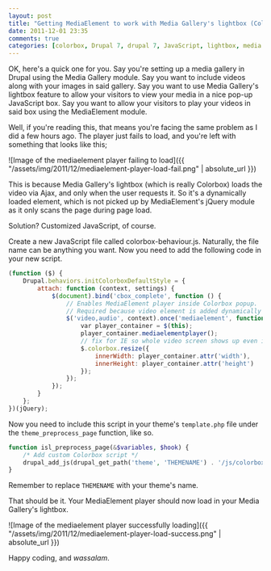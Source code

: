 ```yaml
---
layout: post
title: "Getting MediaElement to work with Media Gallery's lightbox (Colorbox)"
date: 2011-12-01 23:35
comments: true
categories: [colorbox, Drupal 7, drupal 7, JavaScript, lightbox, media gallery, mediaelement, player not loading, Tutorials, Web Development]
---
```

OK, here's a quick one for you. Say you're setting up a media gallery in Drupal using the Media Gallery module. Say you want to include videos along with your images in said gallery. Say you want to use Media Gallery's lightbox feature to allow your visitors to view your media in a nice pop-up JavaScript box. Say you want to allow your visitors to play your videos in said box using the MediaElement module.

Well, if you're reading this, that means you're facing the same problem as I did a few hours ago. The player just fails to load, and you're left with something that looks like this;

![Image of the mediaelement player failing to load]({{ "/assets/img/2011/12/mediaelement-player-load-fail.png" | absolute_url }})

<!--more-->

This is because Media Gallery's lightbox (which is really Colorbox) loads the video via Ajax, and only when the user requests it. So it's a dynamically loaded element, which is not picked up by MediaElement's jQuery module as it only scans the page during page load.

Solution? Customized JavaScript, of course.

Create a new JavaScript file called colorbox-behaviour.js. Naturally, the file name can be anything you want. Now you need to add the following code in your new script.

```javascript
(function ($) {
    Drupal.behaviors.initColorboxDefaultStyle = {
        attach: function (context, settings) {
            $(document).bind('cbox_complete', function () {
                // Enables MediaElement player inside Colorbox popup.
                // Required because video element is added dynamically and original MediaElement JS only scans the page during page load.
                $('video,audio', context).once('mediaelement', function() {
                    var player_container = $(this);
                    player_container.mediaelementplayer();
                    // fix for IE so whole video screen shows up even if video fails to load
                    $.colorbox.resize({
                        innerWidth: player_container.attr('width'),
                        innerHeight: player_container.attr('height')
                    });
                });
            });
        }
    };
})(jQuery);
```

Now you need to include this script in your theme's `template.php` file under the `theme_preprocess_page` function, like so.

```php
function isl_preprocess_page(&$variables, $hook) {
    /* Add custom Colorbox script */
    drupal_add_js(drupal_get_path('theme', 'THEMENAME') . '/js/colorbox-behaviour.js', array('group' =&gt; 'JS_THEME', 'type' =&gt; 'file'));
}
```

Remember to replace `THEMENAME` with your theme's name.

That should be it. Your MediaElement player should now load in your Media Gallery's lightbox.

![Image of the mediaelement player successfully loading]({{ "/assets/img/2011/12/mediaelement-player-load-success.png" | absolute_url }})

Happy coding, and *wassalam*.
